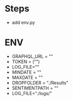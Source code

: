 # Steps  
- add env.py

# ENV

- GRAPHQL_URL = ""  
- TOKEN = ("")  
- LOG_FILE=""  
- MINDATE = ""  
- MAXDATE = ""  
- DROPFOLDER = "./Results"  
- SENTIMENTPATH = ""
- LOG_FILE="./logs/"
